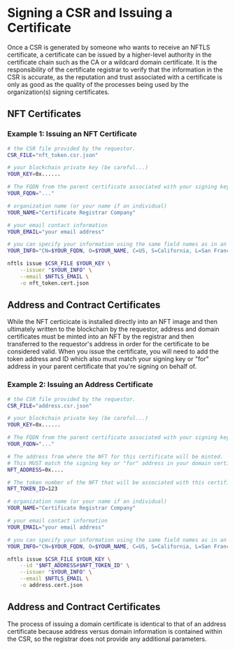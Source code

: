 # Signing a CSR and Issuing a Certificate

Once a CSR is generated by someone who wants to receive an NFTLS certificate, a certificate can be issued by a higher-level authority in the certificate chain such as the CA or a wildcard domain certificate. It is the responsibility of the certificate registrar to verify that the information in the CSR is accurate, as the reputation and trust associated with a certificate is only as good as the quality of the processes being used by the organization(s) signing certificates.

## NFT Certificates

### Example 1: Issuing an NFT Certificate
```bash
# the CSR file provided by the requestor.
CSR_FILE="nft_token.csr.json"

# your blockchain private key (be careful...)
YOUR_KEY=0x......

# The FQDN from the parent certificate associated with your signing key.
YOUR_FQDN="..."

# organization name (or your name if an individual)
YOUR_NAME="Certificate Registrar Company"

# your email contact information
YOUR_EMAIL="your email address"

# you can specify your information using the same field names as in an SSL CSR.
YOUR_INFO="CN=$YOUR_FQDN, O=$YOUR_NAME, C=US, S=California, L=San Francisco"

nftls issue $CSR_FILE $YOUR_KEY \
    --issuer "$YOUR_INFO" \
    --email $NFTLS_EMAIL \
    -o nft_token.cert.json
```

## Address and Contract Certificates

While the NFT certicicate is installed directly into an NFT image and then ultimately written to the blockchain by the requestor, address and domain certificates must be minted into an NFT by the registrar and then transferred to the requestor's address in order for the certificate to be considered valid. When you issue the certificate, you will need to add the token address and ID which also must match your signing key or "for" address in your parent certificate that you're signing on behalf of.

### Example 2: Issuing an Address Certificate
```bash
# the CSR file provided by the requestor.
CSR_FILE="address.csr.json"

# your blockchain private key (be careful...)
YOUR_KEY=0x......

# The FQDN from the parent certificate associated with your signing key.
YOUR_FQDN="..."

# The address from where the NFT for this certificate will be minted.
# This MUST match the signing key or "for" address in your domain certificate.
NFT_ADDRESS=0x....

# The token number of the NFT that will be associated with this certificate.
NFT_TOKEN_ID=123

# organization name (or your name if an individual)
YOUR_NAME="Certificate Registrar Company"

# your email contact information
YOUR_EMAIL="your email address"

# you can specify your information using the same field names as in an SSL CSR.
YOUR_INFO="CN=$YOUR_FQDN, O=$YOUR_NAME, C=US, S=California, L=San Francisco"

nftls issue $CSR_FILE $YOUR_KEY \
    --id "$NFT_ADDRESS#$NFT_TOKEN_ID" \
    --issuer "$YOUR_INFO" \
    --email $NFTLS_EMAIL \
    -o address.cert.json
```

## Address and Contract Certificates

The process of issuing a domain certificate is identical to that of an address certificate because address versus domain information is contained within the CSR, so the registrar does not provide any additional parameters.